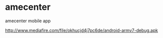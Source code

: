 # amecenter
amecenter mobile app

http://www.mediafire.com/file/okhucjd4j7pc6de/android-armv7-debug.apk
